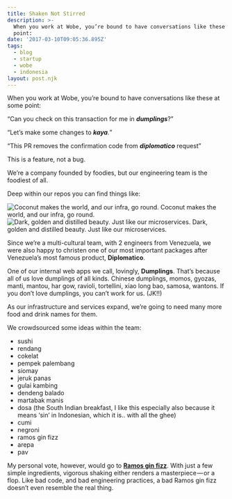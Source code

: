 ```yaml
---
title: Shaken Not Stirred
description: >-
  When you work at Wobe, you’re bound to have conversations like these at some
  point:
date: '2017-03-10T09:05:36.895Z'
tags:
  - blog
  - startup
  - wobe
  - indonesia
layout: post.njk
---
```


When you work at Wobe, you’re bound to have conversations like these at some point:

“Can you check on this transaction for me in **_dumplings_**?”

“Let’s make some changes to **_kaya_**_._”

“This PR removes the confirmation code from **_diplomatico_** request”

This is a feature, not a bug.

We’re a company founded by foodies, but our engineering team is the foodiest of all.

Deep within our repos you can find things like:

![Coconut makes the world, and our infra, go round.](https://cdn-images-1.medium.com/max/800/1*NRRulG0QtobhsWhjw-CobQ.png)
Coconut makes the world, and our infra, go round.![Dark, golden and distilled beauty. Just like our microservices.](https://cdn-images-1.medium.com/max/800/1*6ug9ayD5vJrq-KOiJgl8Aw.png)
Dark, golden and distilled beauty. Just like our microservices.

Since we’re a multi-cultural team, with 2 engineers from Venezuela, we were also happy to christen one of our most important packages after Venezuela’s most famous product, **Diplomatico**.

One of our internal web apps we call, lovingly, **Dumplings**. That’s because all of us love dumplings of all kinds. Chinese dumplings, momos, gyozas, manti, mantou, har gow, ravioli, tortellini, xiao long bao, samosa, wantons. If you don’t love dumplings, you can’t work for us. (JK!!)

As our infrastructure and services expand, we’re going to need many more food and drink names for them.

We crowdsourced some ideas within the team:

*   sushi
*   rendang
*   cokelat
*   pempek palembang
*   siomay
*   jeruk panas
*   gulai kambing
*   dendeng balado
*   martabak manis
*   dosa (the South Indian breakfast, I like this especially also because it means ‘sin’ in Indonesian, which it is.. with all the ghee)
*   cumi
*   negroni
*   ramos gin fizz
*   arepa
*   pav

My personal vote, however, would go to [**Ramos gin fizz**](http://www.cocktailchronicles.com/2005/09/11/in-praise-of-difficult-drinks-part-i-the-ramos-gin-fizz/). With just a few simple ingredients, vigorous shaking either renders a masterpiece — or a flop. Like bad code, and bad engineering practices, a bad Ramos gin fizz doesn’t even resemble the real thing.